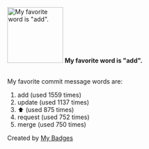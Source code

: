 <img src="https://my-badges.github.io/my-badges/favorite-word.png" alt="My favorite word is &quot;add&quot;." title="My favorite word is &quot;add&quot;." width="128">
<strong>My favorite word is &quot;add&quot;.</strong>
<br><br>

My favorite commit message words are:

1. add (used 1559 times)
2. update (used 1137 times)
3. :arrow_up: (used 875 times)
4. request (used 752 times)
5. merge (used 750 times)


Created by <a href="https://github.com/my-badges/my-badges">My Badges</a>